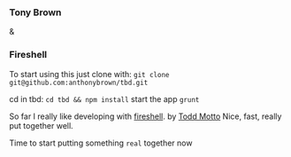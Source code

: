 
### Tony Brown
&
### Fireshell
To start using this just clone with:
`git clone git@github.com:anthonybrown/tbd.git`

cd in tbd:
`cd tbd && npm install`
start the app
`grunt`


So far I really like developing with [fireshell](http://getfireshell.com/). by [Todd Motto](http://toddmotto.com/)
Nice, fast, really put together well.

Time to start putting something `real` together now
